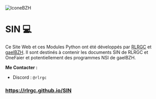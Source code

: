 ![IconeBZH](https://gaelbzh.github.io/Images/Icone.png)

# SIN 💻
Ce Site Web et ces Modules Python ont été développés par [RLRGC](https://github.com/RLRGC) et [gaelBZH](https://github.com/gaelBZH). Il sont destinés à contenir les documents SIN de RLRGC et OneFaier et potentiellement des programmes NSI de gaelBZH.

__Me Contacter :__
- Discord : `@rlrgc`

### https://rlrgc.github.io/SIN
